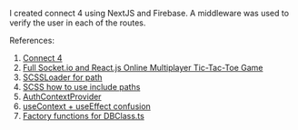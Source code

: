 I created connect 4 using NextJS and Firebase. A middleware was used to verify the user in each of the routes.

References:

1. [Connect 4](https://www.youtube.com/watch?v=3tN72ihYz14)
2. [Full Socket.io and React.js Online Multiplayer Tic-Tac-Toe Game](https://www.youtube.com/watch?v=aA_SdbGD64E)
3. [SCSSLoader for path](https://github.com/Shopify/slate/issues/785)
4. [SCSS how to use include paths](https://github.com/vercel/next.js/discussions/12771)
5. [AuthContextProvider](https://github.com/sairajchouhan/nextjs-firebase-auth/blob/main/context/AuthContext.tsx)
6. [useContext + useEffect confusion](https://levelup.gitconnected.com/react-context-sync-vs-async-8d67562d4b4a)
7. [Factory functions for DBClass.ts](https://heyjoshlee.medium.com/factory-functions-in-javascript-the-how-and-why-d8988bda654a)
